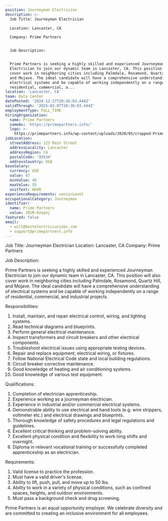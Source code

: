 ```yaml
---
position: Journeyman Electrician
description: >-
  Job Title: Journeyman Electrician

  Location: Lancaster, CA

  Company: Prime Partners


  Job Description:


  Prime Partners is seeking a highly skilled and experienced Journeyman
  Electrician to join our dynamic team in Lancaster, CA. This position will also
  cover work in neighboring cities including Palmdale, Rosamond, Quartz Hill,
  and Mojave. The ideal candidate will have a comprehensive understanding of
  electrical systems and be capable of working independently on a range of
  residential, commercial, a...
location: 'Lancaster, CA'
team: Data Center
datePosted: '2024-12-27T20:36:03.444Z'
validThrough: '2025-02-07T20:36:03.444Z'
employmentType: FULL_TIME
hiringOrganization:
  name: Prime Partners
  sameAs: 'https://primepartners.info/'
  logo: >-
    https://primepartners.info/wp-content/uploads/2020/05/cropped-Prime-Partners-Logo-NO-BG-1-1.png
jobLocation:
  streetAddress: 123 Main Street
  addressLocality: Lancaster
  addressRegion: CA
  postalCode: '93534'
  addressCountry: USA
baseSalary:
  currency: USD
  value: 47
  minValue: 40
  maxValue: 55
  unitText: HOUR
experienceRequirements: seniorLevel
occupationalCategory: Journeyman
identifier:
  name: Prime Partners
  value: JOUR-9zqaoj
featured: false
email:
  - will@bestelectricianjobs.com
  - support@primepartners.info
---
```




Job Title: Journeyman Electrician
Location: Lancaster, CA
Company: Prime Partners

Job Description:

Prime Partners is seeking a highly skilled and experienced Journeyman Electrician to join our dynamic team in Lancaster, CA. This position will also cover work in neighboring cities including Palmdale, Rosamond, Quartz Hill, and Mojave. The ideal candidate will have a comprehensive understanding of electrical systems and be capable of working independently on a range of residential, commercial, and industrial projects.

Responsibilities:

1. Install, maintain, and repair electrical control, wiring, and lighting systems.
2. Read technical diagrams and blueprints.
3. Perform general electrical maintenance.
4. Inspect transformers and circuit breakers and other electrical components.
5. Troubleshoot electrical issues using appropriate testing devices.
6. Repair and replace equipment, electrical wiring, or fixtures.
7. Follow National Electrical Code state and local building regulations.
8. Circuit breaker corrective maintenance.
9. Good knowledge of heating and air conditioning systems.
10. Good knowledge of various test equipment.

Qualifications:

1. Completion of electrician apprenticeship.
2. Experience working as a journeyman electrician.
3. Experience in industrial and/or commercial electrical systems.
4. Demonstrable ability to use electrical and hand tools (e.g. wire strippers, voltmeter etc.) and electrical drawings and blueprints.
5. Thorough knowledge of safety procedures and legal regulations and guidelines.
6. Excellent critical thinking and problem-solving ability.
7. Excellent physical condition and flexibility to work long shifts and overnight.
8. Diploma in relevant vocational training or successfully completed apprenticeship as an electrician.

Requirements:

1. Valid license to practice the profession.
2. Must have a valid driver's license.
3. Ability to lift, push, pull, and move up to 50 lbs.
4. Ability to work in a variety of physical conditions, such as confined spaces, heights, and outdoor environments.
5. Must pass a background check and drug screening.

Prime Partners is an equal opportunity employer. We celebrate diversity and are committed to creating an inclusive environment for all employees.
